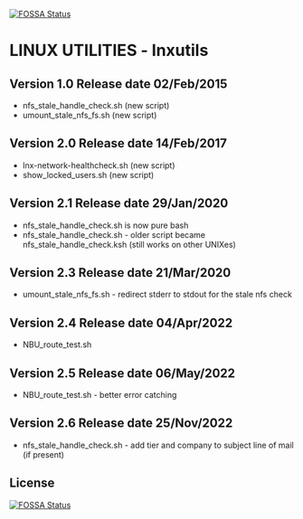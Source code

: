 [![FOSSA Status](https://app.fossa.com/api/projects/git%2Bgithub.com%2Fgdha%2Flnxutils.svg?type=shield)](https://app.fossa.com/projects/git%2Bgithub.com%2Fgdha%2Flnxutils?ref=badge_shield)

LINUX UTILITIES - lnxutils
==========================

Version 1.0  Release date 02/Feb/2015
-----------
* nfs_stale_handle_check.sh (new script)
* umount_stale_nfs_fs.sh (new script)

Version 2.0 Release date 14/Feb/2017
-----------
* lnx-network-healthcheck.sh (new script)
* show_locked_users.sh (new script)

Version 2.1 Release date 29/Jan/2020
-----------
* nfs_stale_handle_check.sh is now pure bash
* nfs_stale_handle_check.sh - older script became nfs_stale_handle_check.ksh (still works on other UNIXes)

Version 2.3 Release date 21/Mar/2020
-----------
* umount_stale_nfs_fs.sh - redirect stderr to stdout for the stale nfs check

Version 2.4 Release date 04/Apr/2022
-----------
* NBU_route_test.sh

Version 2.5 Release date 06/May/2022
-----------
* NBU_route_test.sh - better error catching

Version 2.6 Release date 25/Nov/2022
------------
* nfs_stale_handle_check.sh - add tier and company to subject line of mail (if present)

## License
[![FOSSA Status](https://app.fossa.com/api/projects/git%2Bgithub.com%2Fgdha%2Flnxutils.svg?type=large)](https://app.fossa.com/projects/git%2Bgithub.com%2Fgdha%2Flnxutils?ref=badge_large)
